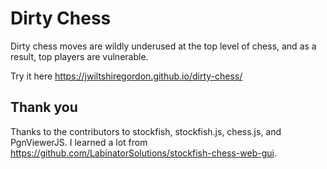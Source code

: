 # Dirty Chess

Dirty chess moves are wildly underused at the top level of chess, and as a result, top players
are vulnerable.

Try it here
https://jwiltshiregordon.github.io/dirty-chess/

## Thank you

Thanks to the contributors to stockfish, stockfish.js, chess.js, and PgnViewerJS.
I learned a lot from https://github.com/LabinatorSolutions/stockfish-chess-web-gui.
